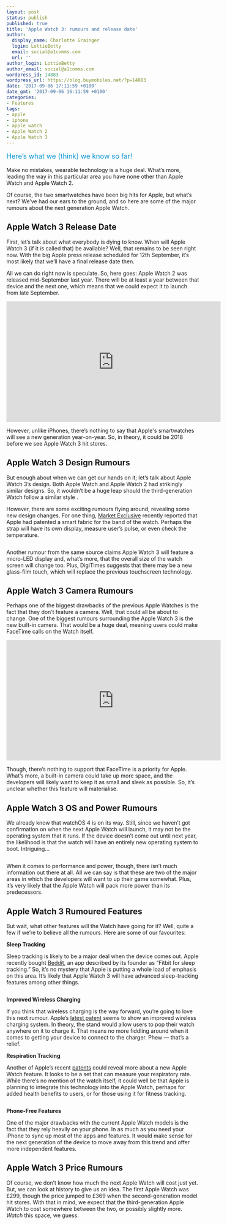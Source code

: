 ```yaml
---
layout: post
status: publish
published: true
title: 'Apple Watch 3: rumours and release date'
author:
  display_name: Charlotte Grainger
  login: LottieBetty
  email: social@a1comms.com
  url: ''
author_login: LottieBetty
author_email: social@a1comms.com
wordpress_id: 14883
wordpress_url: https://blog.buymobiles.net/?p=14883
date: '2017-09-06 17:11:59 +0100'
date_gmt: '2017-09-06 16:11:59 +0100'
categories:
- Features
tags:
- apple
- iphone
- apple watch
- Apple Watch 2
- Apple Watch 3
---
```

<p><span class="postStandFirst" style="color: #0896d5; line-height: 26px; font-size: 18px;">Here&rsquo;s what we (think) we know so far!</span></p>
<p>Make no mistakes, wearable technology is a huge deal. What&rsquo;s more, leading the way in this particular area you have none other than Apple Watch and Apple Watch 2.</p>
<p>Of course, the two smartwatches have been big hits for Apple, but what&rsquo;s next? We&rsquo;ve had our ears to the ground, and so here are some of the major rumours about the next generation Apple Watch.</p>
<h2>Apple Watch 3 Release Date</h2>
<p>First, let&rsquo;s talk about what everybody is dying to know. When will Apple Watch 3 (if it <em>is </em>called that) be available? Well, that remains to be seen right now. With the big Apple press release scheduled for 12th September, it&rsquo;s most likely that we&rsquo;ll have a final release date then.</p>
<p>All we can do right now is speculate. So, here goes: Apple Watch 2 was released mid-September last year. There will be at least a year between that device and the next one, which means that we could expect it to launch from late September.</p>
<p><iframe src="https://www.youtube.com/embed/5t21_e7_-cQ" width="560" height="315" frameborder="0" allowfullscreen="allowfullscreen"></iframe></p>
<p>However, unlike iPhones, there&rsquo;s nothing to say that Apple's smartwatches will see a new generation year-on-year. So, in theory, it could be 2018 before we see Apple Watch 3 hit stores.</p>
<h2>Apple Watch 3 Design Rumours</h2>
<p>But enough about when we can get our hands on it; let&rsquo;s talk about Apple Watch 3&rsquo;s design. Both Apple Watch and Apple Watch 2 had strikingly similar designs. So, it wouldn&rsquo;t be a huge leap should the third-generation Watch follow a similar style .</p>
<p>However, there are some exciting rumours flying around, revealing some new design changes. For one thing, <a href="https://marketexclusive.com/apple-watch-3-rumors/2017/03/86610/" target="_blank" rel="noopener">Market Exclusive</a> recently reported that Apple had patented a smart fabric for the band of the watch. Perhaps the strap will have its own display, measure user&rsquo;s pulse, or even check the temperature.</p>
<p><img class="aligncenter size-full wp-image-14891" src="https://lh3.googleusercontent.com/dT1h-lHHXrZ5xp5JpZlHuqLVaz8FtlRrz10LQEBkpFm_jAMAP2N0n7SqVnKOTlQxNmiu2P0nVtuS8bfSWBLlUJ8=s0" alt="" /></p>
<p>Another rumour from the same source claims Apple Watch 3 will feature a micro-LED display and, what&rsquo;s more, that the overall size of the watch screen will change too. Plus, DigiTimes suggests that there may be a new glass-film touch, which will replace the previous touchscreen technology.</p>
<h2>Apple Watch 3 Camera Rumours</h2>
<p>Perhaps one of the biggest drawbacks of the previous Apple Watches is the fact that they don&rsquo;t feature a camera. Well, that could all be about to change. One of the biggest rumours surrounding the Apple Watch 3 is the new built-in camera. That would be a huge deal, meaning users could make FaceTime calls on the Watch itself.</p>
<p><iframe src="https://www.youtube.com/embed/BNpiwOkKIJ8" width="560" height="315" frameborder="0" allowfullscreen="allowfullscreen"></iframe></p>
<p>Though, there&rsquo;s nothing to support that FaceTime is a priority for Apple. What&rsquo;s more, a built-in camera could take up more space, and the developers will likely want to keep it as small and sleek as possible. So, it&rsquo;s unclear whether this feature will materialise.</p>
<h2>Apple Watch 3 OS and Power Rumours</h2>
<p>We already know that watchOS 4 is on its way. Still, since we haven&rsquo;t got confirmation on when the next Apple Watch will launch, it may not be the operating system that it runs. If the device doesn&rsquo;t come out until next year, the likelihood is that the watch will have an entirely new operating system to boot. Intriguing&hellip;</p>
<p><img class="aligncenter size-full wp-image-14894" src="https://lh3.googleusercontent.com/dRLXCWz2quF8i7HM2Hjm29_vtUsl1potGJClm0oV7R68skw-emjCF2fNdINCVGQLzqisON6UsRT48D6dac18PWY=s0" alt="" /></p>
<p>When it comes to performance and power, though, there isn&rsquo;t much information out there at all. All we can say is that these are two of the major areas in which the developers will want to up their game somewhat. Plus, it&rsquo;s very likely that the Apple Watch will pack more power than its predecessors.</p>
<h2>Apple Watch 3 Rumoured Features</h2>
<p>But wait, what other features will the Watch have going for it? Well, quite a few if we&rsquo;re to believe all the rumours. Here are some of our favourites:</p>
<p><strong>Sleep Tracking </strong></p>
<p>Sleep tracking is likely to be a major deal when the device comes out. Apple recently bought <a href="http://www.techradar.com/news/apple-just-bought-beddit-the-fitbit-for-sleep-tracking">Beddit</a>, an app described by its founder as &ldquo;Fitbit for sleep tracking.&rdquo; So, it&rsquo;s no mystery that Apple is putting a whole load of emphasis on this area. It&rsquo;s likely that Apple Watch 3 will have advanced sleep-tracking features among other things.</p>
<p><img class="aligncenter size-full wp-image-14895" src="https://lh3.googleusercontent.com/lesw0XQAE7V5QJJ9soQ-tb6yQGbMqN3Q8G1p8dpyU6Je7OAzu_tCz6_JrWRB4m9BP-qX-60SRRbE8CMd9IgzVC6XQw=s0" alt="" /></p>
<p><strong>Improved Wireless Charging</strong></p>
<p>If you think that wireless charging is the way forward, you&rsquo;re going to love this next rumour. Apple&rsquo;s <a href="http://pdfpiw.uspto.gov/.piw?docid=09577467&amp;SectionNum=1&amp;IDKey=36D95C48A01F&amp;HomeUrl=http://patft.uspto.gov/netacgi/nph-Parser?Sect1=PTO1%2526Sect2=HITOFF%2526d=PALL%2526p=1%2526u=%25252Fnetahtml%25252FPTO%25252Fsrchnum.htm%2526r=1%2526f=G%2526l=50%2526s1=9,577,467.PN.%2526OS=PN/9,577,467%2526RS=PN/9,577,467">latest patent</a> seems to show an improved wireless charging system. In theory, the stand would allow users to pop their watch anywhere on it to charge it. That means no more fiddling around when it comes to getting your device to connect to the charger. Phew &mdash; that&rsquo;s a relief.</p>
<p><strong>Respiration Tracking</strong></p>
<p>Another of Apple&rsquo;s recent <a href="http://appft1.uspto.gov/netacgi/nph-Parser?Sect1=PTO1&amp;Sect2=HITOFF&amp;d=PG01&amp;p=1&amp;u=%2Fnetahtml%2FPTO%2Fsrchnum.html&amp;r=1&amp;f=G&amp;l=50&amp;s1=%2220170164884%22.PGNR.&amp;OS=DN/20170164884&amp;RS=DN/20170164884">patents</a> could reveal more about a new Apple Watch feature. It looks to be a set that can measure your respiratory rate. While there&rsquo;s no mention of the watch itself, it could well be that Apple is planning to integrate this technology into the Apple Watch, perhaps for added health benefits to users, or for those using it for fitness tracking.</p>
<p><img class="aligncenter size-full wp-image-14888" src="https://lh3.googleusercontent.com/1i5Dvx5EEiYQJSvSKKxQZLMkX-fFpg2NHm0V1PApC09RmxKoQewl7-cyJoXSXFt1WmZzCEE-r5KNsewXP9DN3Cw=s0" alt="" /></p>
<p><strong>Phone-Free Features</strong></p>
<p>One of the major drawbacks with the current Apple Watch models is the fact that they rely heavily on your phone. In as much as you need your iPhone to sync up most of the apps and features. It would make sense for the next generation of the device to move away from this trend and offer more independent features.</p>
<h2>Apple Watch 3 Price Rumours</h2>
<p>Of course, we don&rsquo;t know how much the next Apple Watch will cost just yet. But, we can look at history to give us an idea. The first Apple Watch was &pound;299, though the price jumped to &pound;369 when the second-generation model hit stores. With that in mind, we expect that the third-generation Apple Watch to cost somewhere between the two, or possibly slightly more.<em> Watch</em> this space, we guess.</p>
